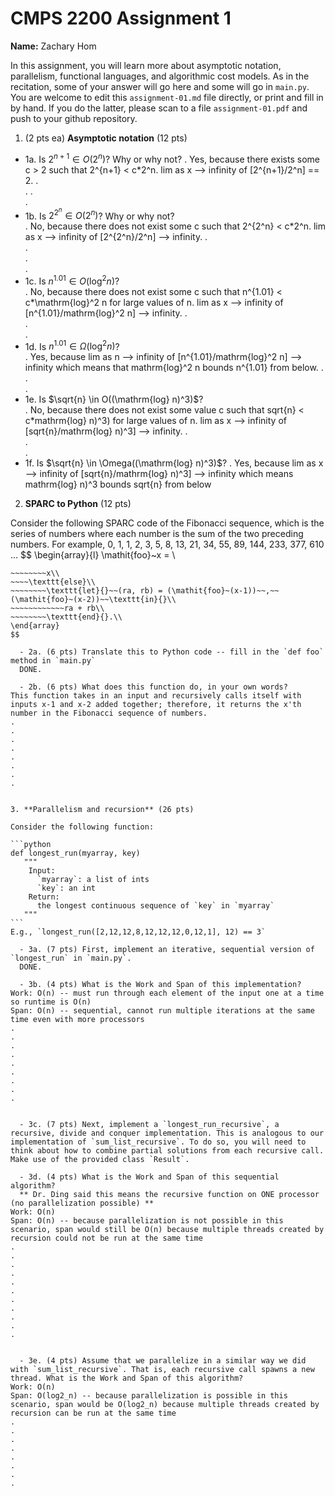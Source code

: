 

# CMPS 2200 Assignment 1

**Name:** Zachary Hom


In this assignment, you will learn more about asymptotic notation, parallelism, functional languages, and algorithmic cost models. As in the recitation, some of your answer will go here and some will go in `main.py`. You are welcome to edit this `assignment-01.md` file directly, or print and fill in by hand. If you do the latter, please scan to a file `assignment-01.pdf` and push to your github repository. 
  
  

1. (2 pts ea) **Asymptotic notation** (12 pts)

  - 1a. Is $2^{n+1} \in O(2^n)$? Why or why not? 
.  Yes, because there exists some c > 2 such that 2^{n+1} < c*2^n.
lim as x --> infinity of [2^{n+1}/2^n] == 2.
.  
.
.  
. 
  - 1b. Is $2^{2^n} \in O(2^n)$? Why or why not?     
.  No, because there does not exist some c such that 2^{2^n} < c*2^n.
lim as x --> infinity of [2^{2^n}/2^n] --> infinity.
.  
.  
.  
.  
  - 1c. Is $n^{1.01} \in O(\mathrm{log}^2 n)$?    
. No, because there does not exist some c such that n^{1.01} < c*\mathrm{log}^2 n for large values of n.
lim as x --> infinity of [n^{1.01}/mathrm{log}^2 n] --> infinity.
.  
.  
.  
  - 1d. Is $n^{1.01} \in \Omega(\mathrm{log}^2 n)$?  
.  Yes, because lim as n --> infinity of [n^{1.01}/mathrm{log}^2 n] --> infinity which means that mathrm{log}^2 n bounds n^{1.01} from below.
.  
.  
.  
  - 1e. Is $\sqrt{n} \in O((\mathrm{log} n)^3)$?  
.  No, because there does not exist some value c such that sqrt{n} < c*mathrm{log} n)^3) for large values of n.
lim as x --> infinity of [sqrt{n}/mathrm{log} n)^3] --> infinity.
.  
.  
.  
  - 1f. Is $\sqrt{n} \in \Omega((\mathrm{log} n)^3)$?
.  Yes, because lim as x --> infinity of [sqrt{n}/mathrm{log} n)^3] --> infinity which means mathrm{log} n)^3 bounds sqrt{n} from below


2. **SPARC to Python** (12 pts)

Consider the following SPARC code of the Fibonacci sequence, which is the series of numbers where each number is the sum of the two preceding numbers. For example, 0, 1, 1, 2, 3, 5, 8, 13, 21, 34, 55, 89, 144, 233, 377, 610 ... 
$$
\begin{array}{l}
\mathit{foo}~x =   \\
~~~~\texttt{if}{}~~x \le 1~~\texttt{then}{}\\
~~~~~~~~x\\   
~~~~\texttt{else}\\
~~~~~~~~\texttt{let}{}~~(ra, rb) = (\mathit{foo}~(x-1))~~,~~(\mathit{foo}~(x-2))~~\texttt{in}{}\\  
~~~~~~~~~~~~ra + rb\\  
~~~~~~~~\texttt{end}{}.\\
\end{array}
$$ 

  - 2a. (6 pts) Translate this to Python code -- fill in the `def foo` method in `main.py`  
  DONE.

  - 2b. (6 pts) What does this function do, in your own words?  
This function takes in an input and recursively calls itself with inputs x-1 and x-2 added together; therefore, it returns the x'th number in the Fibonacci sequence of numbers. 
.  
.  
.  
.  
.  
.  
.  
.  
  

3. **Parallelism and recursion** (26 pts)

Consider the following function:  

```python
def longest_run(myarray, key)
   """
    Input:
      `myarray`: a list of ints
      `key`: an int
    Return:
      the longest continuous sequence of `key` in `myarray`
   """
```
E.g., `longest_run([2,12,12,8,12,12,12,0,12,1], 12) == 3`  
 
  - 3a. (7 pts) First, implement an iterative, sequential version of `longest_run` in `main.py`.
  DONE.

  - 3b. (4 pts) What is the Work and Span of this implementation?  
Work: O(n) -- must run through each element of the input one at a time so runtime is O(n)
Span: O(n) -- sequential, cannot run multiple iterations at the same time even with more processors
.  
.  
.  
.  
.  
.  
.  
.  
.  


  - 3c. (7 pts) Next, implement a `longest_run_recursive`, a recursive, divide and conquer implementation. This is analogous to our implementation of `sum_list_recursive`. To do so, you will need to think about how to combine partial solutions from each recursive call. Make use of the provided class `Result`.   

  - 3d. (4 pts) What is the Work and Span of this sequential algorithm?  
  ** Dr. Ding said this means the recursive function on ONE processor (no parallelization possible) **
Work: O(n)
Span: O(n) -- because parallelization is not possible in this scenario, span would still be O(n) because multiple threads created by recursion could not be run at the same time
.  
.  
.  
.  
.  
.  
.  
.  
.  
.  
.  


  - 3e. (4 pts) Assume that we parallelize in a similar way we did with `sum_list_recursive`. That is, each recursive call spawns a new thread. What is the Work and Span of this algorithm?  
Work: O(n)
Span: O(log2_n) -- because parallelization is possible in this scenario, span would be O(log2_n) because multiple threads created by recursion can be run at the same time
.  
.  
.  
.  
.  
.  
.  
.  

